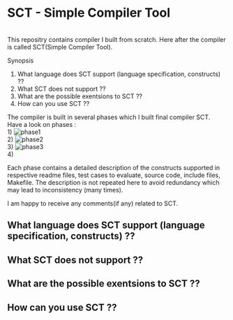 # SCT - Simple Compiler Tool 
<br/>
This repositry contains compiler I built from scratch. Here after the compiler is called SCT(Simple Compiler Tool).<br/>

Synopsis <br/>
1) What language does SCT support (language specification, constructs) ??
2) What SCT does not support ??
3) What are the possible exentsions to SCT ??
4) How can you use SCT ??

The compiler is built in several phases which I built final compiler SCT.  <br/>
Have a look on phases : <br/>
	1) ![phase1](phases/phase1) <br/>
	2) ![phase2](phases/phase2) <br/>
	3) ![phase3](phases/phase3) <br/>
	4) 	
	
Each phase contains a detailed description of the constructs supported in respective readme files, test cases to evaluate, source code, include files, Makefile. The description is not repeated here to avoid redundancy which may lead to inconsistency (many times). <br/>


I am happy to receive any comments(if any) related to SCT. <br/>

## What language does SCT support (language specification, constructs) ??


## What SCT does not support ??


## What are the possible exentsions to SCT ??

## How can you use SCT ??


